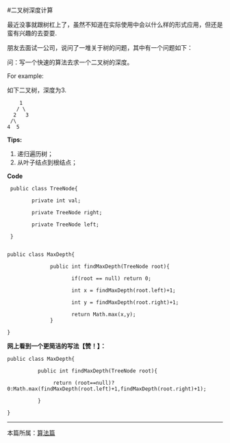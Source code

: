 
#二叉树深度计算

最近没事就跟树杠上了，虽然不知道在实际使用中会以什么样的形式应用，但还是蛮有兴趣的去耍耍.

朋友去面试一公司，说问了一堆关于树的问题，其中有一个问题如下：

问：写一个快速的算法去求一个二叉树的深度。

For example:

如下二叉树，深度为3.

        1
       / \
      2   3
     /\
    4  5


**Tips:**
1. 递归遍历树；
2. 从叶子结点到根结点；


**Code**

     public class TreeNode{

            private int val;

            private TreeNode right;

            private TreeNode left;

     }


    public class MaxDepth{

                  public int findMaxDepth(TreeNode root){

                         if(root == null) return 0;

                         int x = findMaxDepth(root.left)+1;

                         int y = findMaxDepth(root.right)+1;

                         return Math.max(x,y);
                  }

    }



**网上看到一个更简洁的写法【赞！】：**


    public class MaxDepth{

              public int findMaxDepth(TreeNode root){

                   return (root==null)?0:Math.max(findMaxDepth(root.left)+1,findMaxDepth(root.right)+1);

              }

    }


***

本篇所属：[算法篇](/Arithmetic/Index)

